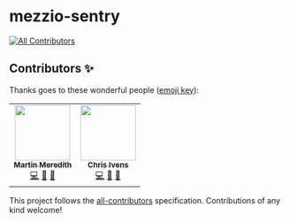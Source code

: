 # mezzio-sentry
<!-- ALL-CONTRIBUTORS-BADGE:START - Do not remove or modify this section -->
[![All Contributors](https://img.shields.io/badge/all_contributors-2-orange.svg?style=flat-square)](#contributors-)
<!-- ALL-CONTRIBUTORS-BADGE:END -->

## Contributors ✨

Thanks goes to these wonderful people ([emoji key](https://allcontributors.org/docs/en/emoji-key)):

<!-- ALL-CONTRIBUTORS-LIST:START - Do not remove or modify this section -->
<!-- prettier-ignore-start -->
<!-- markdownlint-disable -->
<table>
  <tr>
    <td align="center"><a href="https://www.sourceguru.net"><img src="https://avatars3.githubusercontent.com/u/570639?v=4" width="100px;" alt=""/><br /><sub><b>Martin Meredith</b></sub></a><br /><a href="https://github.com/Mezzle/mezzio-sentry/commits?author=Mezzle" title="Code">💻</a> <a href="#maintenance-Mezzle" title="Maintenance">🚧</a> <a href="#ideas-Mezzle" title="Ideas, Planning, & Feedback">🤔</a></td>
    <td align="center"><a href="http://www.joltbox.co.uk"><img src="https://avatars2.githubusercontent.com/u/401928?v=4" width="100px;" alt=""/><br /><sub><b>Chris Ivens</b></sub></a><br /><a href="https://github.com/Mezzle/mezzio-sentry/commits?author=chrisivens" title="Code">💻</a> <a href="https://github.com/Mezzle/mezzio-sentry/pulls?q=is%3Apr+reviewed-by%3Achrisivens" title="Reviewed Pull Requests">👀</a> <a href="#maintenance-chrisivens" title="Maintenance">🚧</a></td>
  </tr>
</table>

<!-- markdownlint-enable -->
<!-- prettier-ignore-end -->
<!-- ALL-CONTRIBUTORS-LIST:END -->

This project follows the [all-contributors](https://github.com/all-contributors/all-contributors) specification. Contributions of any kind welcome!